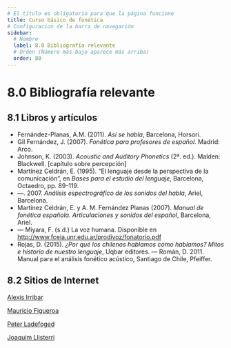```yaml
---
# El título es obligatorio para que la página funcione
title: Curso básico de fonética
# Configuracion de la barra de navegación
sidebar:
  # Nombre
  label: 8.0 Bibliografía relevante
  # Orden (Número más bajo aparece más arriba)
  order: 80
---
```

# 8.0 Bibliografía relevante

## 8.1 Libros y artículos


- Fernández-Planas, A.M. (2011). *Así se habla*, Barcelona, Horsori.
- Gil Fernández, J. (2007). *Fonética para profesores de español*. Madrid: Arco.
- Johnson, K. (2003). *Acoustic and Auditory Phonetics* (2ª. ed.). Malden: Blackwell. [capítulo sobre percepción]
- Martínez Celdrán, E. (1995). “El lenguaje desde la perspectiva de la comunicación”, en *Bases para el estudio del lenguaje*, Barcelona, Octaedro, pp. 89-119.
-  —. 2007. *Análisis espectrográfico de los sonidos del habla*, Ariel, Barcelona.
- Martínez Celdrán, E. y A. M. Fernández Planas (2007). *Manual de fonética española. Articulaciones y sonidos del español*, Barcelona, Ariel.
- — Miyara, F. (s.d.) La voz humana. Disponible en http://www.fceia.unr.edu.ar/prodivoz/fonatorio.pdf
- Rojas, D. (2015). *¿Por qué los chilenos hablamos como hablamos? Mitos e historia de nuestro lenguaje*, Uqbar editores.
— Román, D. 2011. Manual para el análisis fonético acústico, Santiago de Chile, Pfeiffer.

## 8.2 Sitios de Internet

[Alexis Irribar](https://paginaspersonales.deusto.es/airibar/Fonetica/Fonetica.html)

[Mauricio Figueroa](http://www.mauriciofigueroa.cl/03_teaching/)

[Peter Ladefoged](https://linguistics.ucla.edu/people/ladefoge/) 

[Joaquim Llisterri](https://joaquimllisterri.cat/phonetics/fon_anal_acus/Analisis_Acustico.html)


